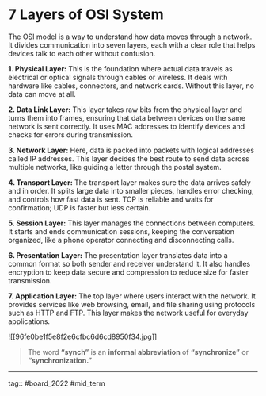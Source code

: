 # 7 Layers of OSI System

The OSI model is a way to understand how data moves through a network. It divides communication into seven layers, each with a clear role that helps devices talk to each other without confusion.

**1. Physical Layer:** This is the foundation where actual data travels as electrical or optical signals through cables or wireless. It deals with hardware like cables, connectors, and network cards. Without this layer, no data can move at all.

**2. Data Link Layer:** This layer takes raw bits from the physical layer and turns them into frames, ensuring that data between devices on the same network is sent correctly. It uses MAC addresses to identify devices and checks for errors during transmission.

**3. Network Layer:** Here, data is packed into packets with logical addresses called IP addresses. This layer decides the best route to send data across multiple networks, like guiding a letter through the postal system.

**4. Transport Layer:** The transport layer makes sure the data arrives safely and in order. It splits large data into smaller pieces, handles error checking, and controls how fast data is sent. TCP is reliable and waits for confirmation; UDP is faster but less certain.

**5. Session Layer:** This layer manages the connections between computers. It starts and ends communication sessions, keeping the conversation organized, like a phone operator connecting and disconnecting calls.

**6. Presentation Layer:** The presentation layer translates data into a common format so both sender and receiver understand it. It also handles encryption to keep data secure and compression to reduce size for faster transmission.

**7. Application Layer:** The top layer where users interact with the network. It provides services like web browsing, email, and file sharing using protocols such as HTTP and FTP. This layer makes the network useful for everyday applications.


![[96fe0be1f5e8f2e6cfbc6d6cd8950f34.jpg]]

> The word **“synch”** is an **informal abbreviation** of **“synchronize”** or **“synchronization.”**

---

tag:: #board_2022 #mid_term 